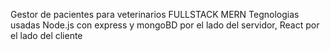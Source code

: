 Gestor de pacientes para veterinarios FULLSTACK MERN
Tegnologias usadas Node.js con express y mongoBD por el lado del servidor, React por el lado del cliente
